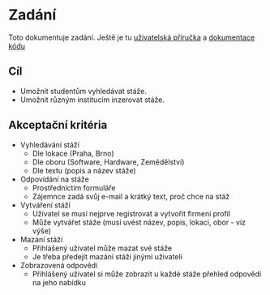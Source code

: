 # Zadání
Toto dokumentuje zadání. Ještě je tu [uživatelská příručka](./USER_GUIDE.md) a [dokumentace kódu](./DOCUMENTATION.md)

## Cíl
+ Umožnit studentům vyhledávat stáže.
+ Umožnit různým institucím inzerovat stáže.

## Akceptační kritéria
+ Vyhledávání stáží
  + Dle lokace (Praha, Brno)
  + Dle oboru (Software, Hardware, Zemědělství)
  + Dle textu (popis a název stáže)
+ Odpovídání na stáže
  + Prostředníctím formuláře
  + Zájemnce zadá svůj e-mail a krátký text, proč chce na stáž
+ Vytváření stáží
  + Uživatel se musí nejprve registrovat a vytvořit firmení profil
  + Může vytvářet stáže (musí uvést název, popis, lokaci, obor - viz výše)
+ Mazání stáží
  + Přihlášený uživatel může mazat své stáže
  + Je třeba předejít mazání stáži jinými uživateli
+ Zobrazovená odpovědí
  + Přihlášený uživatel si může zobrazit u každé stáže přehled odpovědí na jeho nabídku
